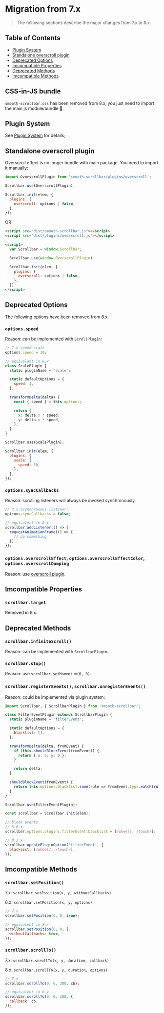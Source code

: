 # Migration from 7.x

> The following sections describe the major changes from 7.x to 8.x.

## Table of Contents

* [Plugin System](#plugin-system)
* [Standalone overscroll plugin](#standalone-overscroll-plugin)
* [Deprecated Options](#deprecated-options)
* [Imcompatible Properties](#imcompatible-properties)
* [Deprecated Methods](#deprecated-methods)
* [Imcompatible Methods](#imcompatible-methods)

## CSS-in-JS bundle

`smooth-scrollbar.css` has been removed from 8.x, you just need to import the main js module/bundle 🙌.

## Plugin System

See [Plugin System](plugin.md) for details;

## Standalone overscroll plugin

Overscroll effect is no longer bundle with main package. You need to import it manually:

```js
import OverscrollPlugin from 'smooth-scrollbar/plugins/overscroll';

Scrollbar.use(OverscrollPlugin);

Scrollbar.init(elem, {
  plugins: {
    overscroll: options | false,
  },
});
```

OR

```html
<script src="dist/smooth-scrollbar.js"></script>
<script src="dist/plugins/overscroll.js"></script>

<script>
  var Scrollbar = window.Scrollbar;

  Scrollbar.use(window.OverscrollPlugin)

  Scrollbar.init(elem, {
    plugins: {
      overscroll: options | false,
    },
  });
</script>
```

## Deprecated Options

The following options have been removed from 8.x.

### `options.speed`

Reason: can be implemented with `ScrollPlugin`:

```js
// 7.x speed scale
options.speed = 10;

// equivalent in 8.x
class ScalePlugin {
  static pluginName = 'scale';

  static defaultOptions = {
    speed: 1,
  };

  transformDelta(delta) {
    const { speed } = this.options;

    return {
      x: delta.x * speed,
      y: delta.y * speed,
    };
  }
}

Scrollbar.use(ScalePlugin);

Scrollbar.init(elem, {
  plugins: {
    scale: {
      speed: 10,
    },
  },
});
```

### `options.syncCallbacks`

Reason: scrolling listeners will always be invoked synchronously.

```js
// 7.x asynchronous listener:
options.syncCallbacks = false;

// equivalent in 8.x
scrollbar.addListener(() => {
  requestAnimationFrame(() => {
    // do something
  });
});
```

### `options.overscrollEffect`, `options.overscrollEffectColor`, `options.overscrollDamping`

Reason: use [overscroll plugin](overscroll.md).

## Imcompatible Properties

### `scrollbar.target`

Removed in 8.x.

## Deprecated Methods

### `scrollbar.infiniteScroll()`

Reason: can be implemented with `ScrollbarPlugin`.

### `scrollbar.stop()`

Reason: use `scrollbar.setMomentum(0, 0)`.

### `scrollbar.registerEvents()`, `scrollbar.unregisterEvents()`

Reason: could be implemented via plugin system:

```js
import Scrollbar, { ScrollbarPlugin } from 'smooth-scrollbar';

class FilterEventPlugin extends ScrollbarPlugin {
  static pluginName = 'filterEvent';

  static defaultOptions = {
    blacklist: [],
  };

  transformDelta(delta, fromEvent) {
    if (this.shouldBlockEvent(fromEvent)) {
      return { x: 0, y: 0 };
    }

    return delta;
  }

  shouldBlockEvent(fromEvent) {
    return this.options.blacklist.some(rule => fromEvent.type.match(rule));
  }
}

Scrollbar.use(FilterEventPlugin);

const scrollbar = Scrollbar.init(elem);

// block events
// 8.0.x
scrollbar.options.plugins.filterEvent.blacklist = [/wheel/, /touch/];

// 8.1.x
scrollbar.updatePluginOption('filterEvent', {
  blacklist: [/wheel/, /touch/],
});
```

## Imcompatible Methods

### `scrollbar.setPosition()`

7.x: `scrollbar.setPosition(x, y, withoutCallbacks)`

8.x: `scrollbar.setPosition(x, y, options)`

```js
// 7.x
scrollbar.setPosition(0, 0, true);

// equivalent in 8.x
scrollbar.setPosition(0, 0, {
  withoutCallbacks: true,
});
```

### `scrollbar.scrollTo()`

7.x: `scrollbar.scrollTo(x, y, duration, callback)`

8.x: `scrollbar.scrollTo(x, y, duration, options)`

```js
// 7.x
scrollbar.scrollTo(0, 0, 300, cb);

// equivalent in 8.x
scrollbar.scrollTo(0, 0, 300, {
  callback: cb,
});
```
